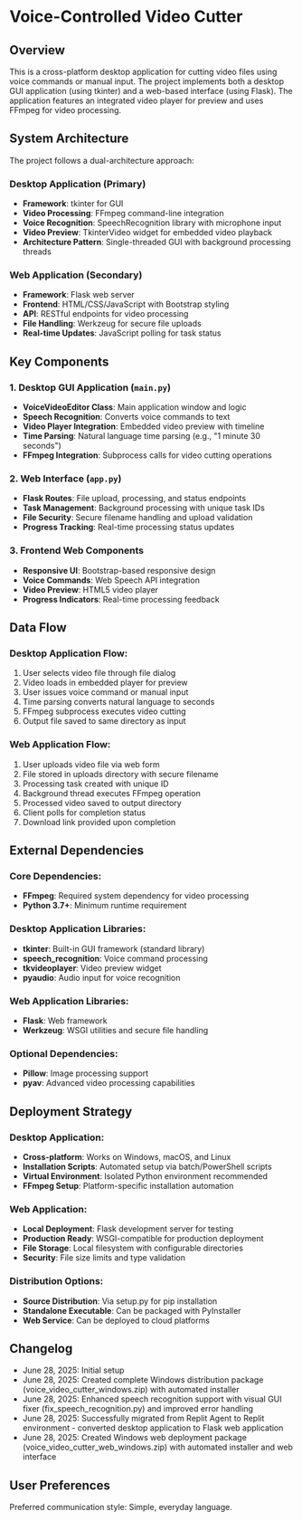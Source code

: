 # Voice-Controlled Video Cutter

## Overview

This is a cross-platform desktop application for cutting video files using voice commands or manual input. The project implements both a desktop GUI application (using tkinter) and a web-based interface (using Flask). The application features an integrated video player for preview and uses FFmpeg for video processing.

## System Architecture

The project follows a dual-architecture approach:

### Desktop Application (Primary)
- **Framework**: tkinter for GUI
- **Video Processing**: FFmpeg command-line integration
- **Voice Recognition**: SpeechRecognition library with microphone input
- **Video Preview**: TkinterVideo widget for embedded video playback
- **Architecture Pattern**: Single-threaded GUI with background processing threads

### Web Application (Secondary)
- **Framework**: Flask web server
- **Frontend**: HTML/CSS/JavaScript with Bootstrap styling
- **API**: RESTful endpoints for video processing
- **File Handling**: Werkzeug for secure file uploads
- **Real-time Updates**: JavaScript polling for task status

## Key Components

### 1. Desktop GUI Application (`main.py`)
- **VoiceVideoEditor Class**: Main application window and logic
- **Speech Recognition**: Converts voice commands to text
- **Video Player Integration**: Embedded video preview with timeline
- **Time Parsing**: Natural language time parsing (e.g., "1 minute 30 seconds")
- **FFmpeg Integration**: Subprocess calls for video cutting operations

### 2. Web Interface (`app.py`)
- **Flask Routes**: File upload, processing, and status endpoints
- **Task Management**: Background processing with unique task IDs
- **File Security**: Secure filename handling and upload validation
- **Progress Tracking**: Real-time processing status updates

### 3. Frontend Web Components
- **Responsive UI**: Bootstrap-based responsive design
- **Voice Commands**: Web Speech API integration
- **Video Preview**: HTML5 video player
- **Progress Indicators**: Real-time processing feedback

## Data Flow

### Desktop Application Flow:
1. User selects video file through file dialog
2. Video loads in embedded player for preview
3. User issues voice command or manual input
4. Time parsing converts natural language to seconds
5. FFmpeg subprocess executes video cutting
6. Output file saved to same directory as input

### Web Application Flow:
1. User uploads video file via web form
2. File stored in uploads directory with secure filename
3. Processing task created with unique ID
4. Background thread executes FFmpeg operation
5. Processed video saved to output directory
6. Client polls for completion status
7. Download link provided upon completion

## External Dependencies

### Core Dependencies:
- **FFmpeg**: Required system dependency for video processing
- **Python 3.7+**: Minimum runtime requirement

### Desktop Application Libraries:
- **tkinter**: Built-in GUI framework (standard library)
- **speech_recognition**: Voice command processing
- **tkvideoplayer**: Video preview widget
- **pyaudio**: Audio input for voice recognition

### Web Application Libraries:
- **Flask**: Web framework
- **Werkzeug**: WSGI utilities and secure file handling

### Optional Dependencies:
- **Pillow**: Image processing support
- **pyav**: Advanced video processing capabilities

## Deployment Strategy

### Desktop Application:
- **Cross-platform**: Works on Windows, macOS, and Linux
- **Installation Scripts**: Automated setup via batch/PowerShell scripts
- **Virtual Environment**: Isolated Python environment recommended
- **FFmpeg Setup**: Platform-specific installation automation

### Web Application:
- **Local Deployment**: Flask development server for testing
- **Production Ready**: WSGI-compatible for production deployment
- **File Storage**: Local filesystem with configurable directories
- **Security**: File size limits and type validation

### Distribution Options:
- **Source Distribution**: Via setup.py for pip installation
- **Standalone Executable**: Can be packaged with PyInstaller
- **Web Service**: Can be deployed to cloud platforms

## Changelog

- June 28, 2025: Initial setup
- June 28, 2025: Created complete Windows distribution package (voice_video_cutter_windows.zip) with automated installer
- June 28, 2025: Enhanced speech recognition support with visual GUI fixer (fix_speech_recognition.py) and improved error handling
- June 28, 2025: Successfully migrated from Replit Agent to Replit environment - converted desktop application to Flask web application
- June 28, 2025: Created Windows web deployment package (voice_video_cutter_web_windows.zip) with automated installer and web interface

## User Preferences

Preferred communication style: Simple, everyday language.